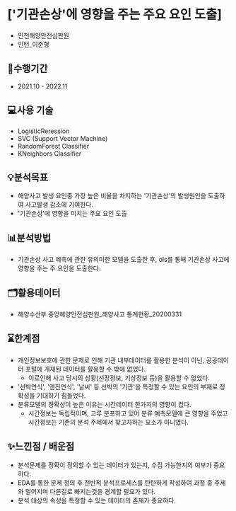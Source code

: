 
# ['기관손상'에 영향을 주는 주요 요인 도출]
- 인천해양안전심판원
- 인턴_이준형

## 📅수행기간
- 2021.10 - 2022.11

## 💻사용 기술
- LogisticReression
- SVC (Support Vector Machine)
- RandomForest Classifier
- KNeighbors Classifier

## 💡분석목표
- 해양사고 발생 요인중 가장 높은 비율을 차지하는 '기관손상'의 발생원인을 도출하여 사고발생 감소에 기여한다.
- '기관손상'에 영향을 미치는 주요 요인 도출

## 📊분석방법
- 기관손상 사고 예측에 관한 유의미한 모델을 도출한 후, ols를 통해 기관손상 사고에 영향을 주는 주 요인을 도출한다.

## 🗂️활용데이터
- 해양수산부 중앙해양안전심판원_해양사고 통계현황_20200331

## ⌛한계점
- 개인정보보호에 관한 문제로 인해 기관 내부데이터를 활용한 분석이 아닌, 공공데이터 포털에 개재된 데이터를 활용할 수 밖에 없었다.
  - 이로인해 사고 당시의 상황(선장정보, 기상정보 등)을 활용할 수 없었다. 
- '선박연식', '엔진연식', '날씨' 등 선박의 '기관'을 특정할 수 있는 요인의 부재로 정확성을 기대하기 힘들었다.
- 분류모델의 정확성이 높은 이유는 시간데이터 한가지의 영향이 컸다.
  - 시간정보는 독립적이며, 고루 분포하고 있어 분류 예측모델에 큰 영향을 주었고 시간정보는 기존의 분석 주제에서 찾고자하는 요소가 아니였다.

## ✨느낀점 / 배운점
- 분석문제를 정확이 정의할 수 있는 데이터가 있는지, 수집 가능한지의 여부가 중요하다. 
- EDA를 통한 문제 정의 후 전반적 분석프로세스를 탄탄하게 작성하여 과정 중 주제와 멀어지며 다른길로 빠지는것을 경계할 필요가 있다.
- 분석 대상의 속성을 특정할 수 있는 데이터의 존재가 중요하다.
